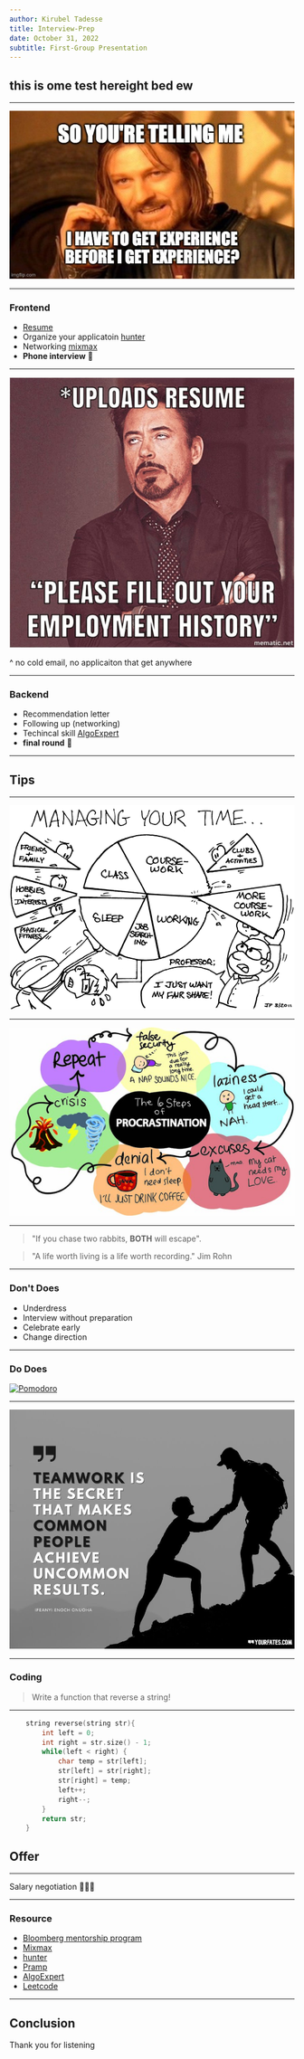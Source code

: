 ```yaml
---
author: Kirubel Tadesse
title: Interview-Prep
date: October 31, 2022
subtitle: First-Group Presentation
---
```


## this is ome test hereight bed ew

---

![](img/delimma.jpg)

---

### Frontend

- [Resume](https://www.vmock.com/)
- Organize your applicatoin [hunter](https://huntr.co/)
- Networking [mixmax](https://www.mixmax.com/features/templates)
- __Phone interview__ 🎉

---

![](img/resume-upload-meme.jpg)

^ no cold email, no applicaiton that get anywhere

---

### Backend

- Recommendation letter
- Following up (networking)
- Techincal skill [AlgoExpert](https://www.algoexpert.io/product)
- __final round__ 🎉

---

## Tips

---

![](img/timeManagment.png)

---

![](img/procrastination.jpeg)

---

> "If you chase two rabbits, __BOTH__ will escape".



> "A life worth living is a life worth recording."
> Jim Rohn

---

### Don't Does

- Underdress
- Interview without preparation
- Celebrate early
- Change direction

---

### Do Does

[![Pomodoro](https://img.youtube.com/vi/mNBmG24djoY/0.jpg)](https://youtu.be/mNBmG24djoY)

---

![](img/Teamwork.jpg)

---

### Coding

>Write a function that reverse a string!

---

```c++
    string reverse(string str){
        int left = 0;
        int right = str.size() - 1;
        while(left < right) {
            char temp = str[left];
            str[left] = str[right];
            str[right] = temp;
            left++;
            right--;
        }
        return str;
    }
```

## Offer

---

Salary negotiation 🙌🎉🎊

---

### Resource

- [Bloomberg mentorship program](https://www.bloomberg.com/company/career/bloomberg-engineering-accelerator/)
- [Mixmax](https://www.mixmax.com/features/templates)
- [hunter](https://huntr.co/)
- [Pramp](https://www.pramp.com/#/)
- [AlgoExpert](https://www.algoexpert.io/product)
- [Leetcode](https://leetcode.com/)

---

## Conclusion

Thank you for listening
